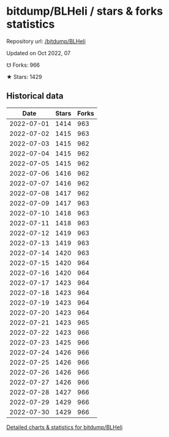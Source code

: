 # bitdump/BLHeli / stars & forks statistics

Repository url: [/bitdump/BLHeli](https://github.com/bitdump/BLHeli)

Updated on Oct 2022, 07

☋ Forks: 966

★ Stars: 1429

## Historical data
| Date | Stars | Forks |
|------|-------|-------|
| 2022-07-01 | 1414 | 963 | 
| 2022-07-02 | 1415 | 963 | 
| 2022-07-03 | 1415 | 962 | 
| 2022-07-04 | 1415 | 962 | 
| 2022-07-05 | 1415 | 962 | 
| 2022-07-06 | 1416 | 962 | 
| 2022-07-07 | 1416 | 962 | 
| 2022-07-08 | 1417 | 962 | 
| 2022-07-09 | 1417 | 963 | 
| 2022-07-10 | 1418 | 963 | 
| 2022-07-11 | 1418 | 963 | 
| 2022-07-12 | 1419 | 963 | 
| 2022-07-13 | 1419 | 963 | 
| 2022-07-14 | 1420 | 963 | 
| 2022-07-15 | 1420 | 964 | 
| 2022-07-16 | 1420 | 964 | 
| 2022-07-17 | 1423 | 964 | 
| 2022-07-18 | 1423 | 964 | 
| 2022-07-19 | 1423 | 964 | 
| 2022-07-20 | 1423 | 964 | 
| 2022-07-21 | 1423 | 965 | 
| 2022-07-22 | 1423 | 966 | 
| 2022-07-23 | 1425 | 966 | 
| 2022-07-24 | 1426 | 966 | 
| 2022-07-25 | 1426 | 966 | 
| 2022-07-26 | 1426 | 966 | 
| 2022-07-27 | 1426 | 966 | 
| 2022-07-28 | 1427 | 966 | 
| 2022-07-29 | 1429 | 966 | 
| 2022-07-30 | 1429 | 966 | 


[Detailed charts & statistics for bitdump/BLHeli](https://reviewgithub.com/rep/bitdump/BLHeli)
